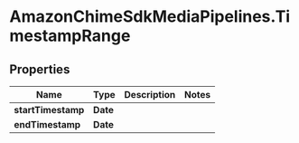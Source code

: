 # AmazonChimeSdkMediaPipelines.TimestampRange

## Properties

Name | Type | Description | Notes
------------ | ------------- | ------------- | -------------
**startTimestamp** | **Date** |  | 
**endTimestamp** | **Date** |  | 


